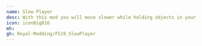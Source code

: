 ```yaml
---
name: Slow Player
desc: With this mod you will move slower while holding objects in your hands.
icon: iconBig016
mh: 
gh: Royal-Modding/FS19_SlowPlayer
---
```

